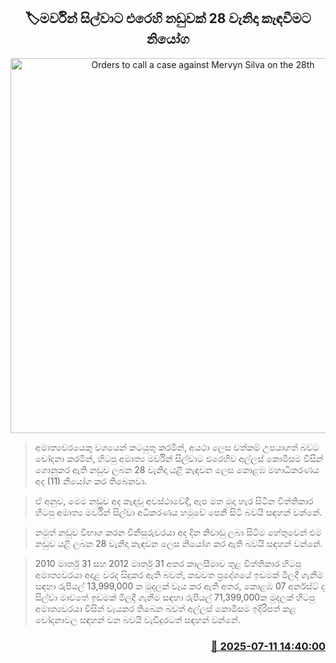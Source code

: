 <p align='center'><b><h2 align='center' title='Orders to call a case against Mervyn Silva on the 28th'>🏷මර්වින් සිල්වාට එරෙහි නඩුවක් 28 වැනිදා කැඳවීමට නි‍යෝග</h2></b></p>
<p align='center'><img src='https://helakuru.sgp1.cdn.digitaloceanspaces.com/esana/images/lib/mervyn-silva.jpg' width='600' alt='Orders to call a case against Mervyn Silva on the 28th'></p>

> අමාත්‍යවරයෙකු වශයෙන් කටයුතු කරමින්, අයථා ලෙස වත්කම් උපයාගත් බවට චෝදනා කරමින්, හිටපු අමාත්‍ය මර්වින් සිල්වාට එරෙහිව අල්ලස් කොමිසම විසින් ගොනුකර ඇති නඩුව ලබන 28 වැනිදා යළි කැඳවන ලෙස කොළඹ මහාධිකරණය අද (11) නියෝග කර තිබෙනවා.

> ඒ අනුව, මෙම නඩුව අද කැඳවූ අවස්ථාවේදී, ඇප මත මුදා හැර සිටින විත්තිකාර හිටපු අමාත්‍ය මර්වින් සිල්වා අධිකරණය හමුවේ පෙනී සිටි බවයි සඳහන් වන්නේ.

> නමුත් නඩුව විභාග කරන විනිසුරුවරයා අද දින නිවාඩු ලබා සිටීම හේතුවෙන් එම නඩුව යළි ලබන 28 වැනිදා කැඳවන ලෙස නියෝග කර ඇති බවයි සඳහන් වන්නේ.

> 2010 මාර්තු 31 සහ 2012 මාර්තු 31 අතර කාලසීමාව තුළ විත්තිකාර හිටපු අමාත්‍යවරයා අදාළ වරද සිදුකර ඇති බවත්, කඩවත ප්‍රදේශයේ ඉඩමක් මිලදී ගැනීම සඳහා රුපියල් 13,999,000 ක මුදලක් වැය කර ඇති අතර, කොළඹ 07 අර්නස්ට් ද සිල්වා මාවතේ ඉඩමක් මිලදී ගැනීම සඳහා රුපියල් 71,399,000ක මුදලක් හිටපු අමාත්‍යවරයා විසින් වැයකර තිබෙන බවත් අල්ලස් කොමිසම ඉදිරිපත් කළ චෝදනාවල සඳහන් වන බවයි වැඩිදුරටත් සඳහන් වන්නේ.



<h3 align='right'><a href='https://www.helakuru.lk/esana/p/111787/'>📅 2025-07-11 14:40:00</a></h3>
